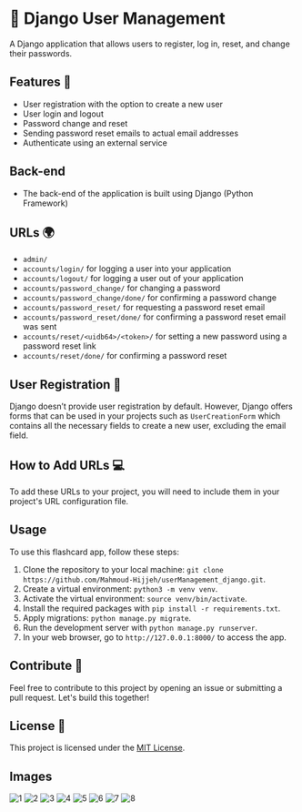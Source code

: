 # 🚀 Django User Management 
A Django application that allows users to register, log in, reset, and change their passwords. 

## Features 📌
- User registration with the option to create a new user
- User login and logout 
- Password change and reset 
- Sending password reset emails to actual email addresses 
- Authenticate using an external service 

## Back-end
- The back-end of the application is built using Django (Python Framework)

## URLs 🌍
- `admin/`
- `accounts/login/` for logging a user into your application 
- `accounts/logout/` for logging a user out of your application
- `accounts/password_change/` for changing a password 
- `accounts/password_change/done/` for confirming a password change 
- `accounts/password_reset/` for requesting a password reset email 
- `accounts/password_reset/done/` for confirming a password reset email was sent
- `accounts/reset/<uidb64>/<token>/` for setting a new password using a password reset link
- `accounts/reset/done/` for confirming a password reset 

## User Registration 📝
Django doesn’t provide user registration by default. However, Django offers forms that can be used in your projects such as `UserCreationForm` which contains all the necessary fields to create a new user, excluding the email field. 

## How to Add URLs 💻
To add these URLs to your project, you will need to include them in your project's URL configuration file. 

## Usage

To use this flashcard app, follow these steps:

1. Clone the repository to your local machine: 
`git clone https://github.com/Mahmoud-Hijjeh/userManagement_django.git`.
2. Create a virtual environment: `python3 -m venv venv`.
3. Activate the virtual environment: `source venv/bin/activate`.
4. Install the required packages with `pip install -r requirements.txt`.
5. Apply migrations: `python manage.py migrate`.
6. Run the development server with `python manage.py runserver`.
7. In your web browser, go to `http://127.0.0.1:8000/` to access the app.

## Contribute 🤝
Feel free to contribute to this project by opening an issue or submitting a pull request. Let's build this together! 

## License 📄
This project is licensed under the [MIT License](LICENSE.md).

## Images 
![1](https://user-images.githubusercontent.com/107920651/218275159-d34ecbdc-2678-4527-a0c8-cd14e1dd6e21.PNG)
![2](https://user-images.githubusercontent.com/107920651/218275165-726ca422-9fe4-49f6-ba77-3dfbc2cc1059.PNG)
![3](https://user-images.githubusercontent.com/107920651/218275171-7f4fd5ac-3bf6-437d-bcc9-a100c363928d.PNG)
![4](https://user-images.githubusercontent.com/107920651/218275179-3e9670fe-3bc2-4e9e-bc43-0b02333288ba.PNG)
![5](https://user-images.githubusercontent.com/107920651/218275181-a85a94a9-d0f8-4579-8880-31601d7e715a.PNG)
![6](https://user-images.githubusercontent.com/107920651/218275184-95cfbfba-2dd0-4bf5-834b-95bd64c6073a.PNG)
![7](https://user-images.githubusercontent.com/107920651/218275187-dbb46b0d-331c-4c3f-a4e8-45b3696e5621.PNG)
![8](https://user-images.githubusercontent.com/107920651/218275190-940857ae-c5f9-4bcf-a6ba-e2dadc3cda9c.PNG)

